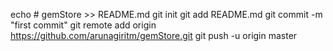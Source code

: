 echo # gemStore >> README.md
git init
git add README.md
git commit -m "first commit"
git remote add origin https://github.com/arunagiritm/gemStore.git
git push -u origin master

